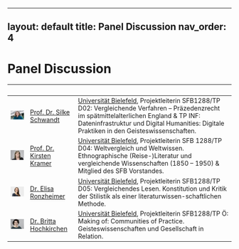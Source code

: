 
---
layout: default
title: Panel Discussion
nav_order: 4
---

# Panel Discussion

&nbsp; |&nbsp; |&nbsp;
-------|-------|--------------
<img src="/images/ppl/silkeSchwandt.jpg" width="200"> | [Prof. Dr. Silke Schwandt](https://digital-history.uni-bielefeld.de/silke-schwandt/) | [Universität Bielefeld](https://uni-bielefeld.de), Projektleiterin SFB1288/TP D02: Vergleichende Verfahren – Präzedenzrecht im spätmittelalterlichen England & TP INF: Dateninfrastruktur und Digital Humanities: Digitale Praktiken in den Geisteswissenschaften. 
<img src="/images/ppl/kirstenKramer.jpg" width="200">  | [Prof. Dr. Kirsten Kramer](https://www.uni-bielefeld.de/fakultaeten/linguistik-literaturwissenschaft/personen/kirsten-kramer/) | [Universität Bielefeld](https://uni-bielefeld.de), Projektleiterin SFB 1288/TP D04: Weltvergleich und Weltwissen. Ethnographische (Reise-)Literatur und vergleichende Wissenschaften (1850 – 1950) & Mitglied des SFB Vorstandes. 
<img src="/images/ppl/elizaRonzheimer.jpg" width="200">  | [Dr. Elisa Ronzheimer](https://ekvv.uni-bielefeld.de/pers_publ/publ/PersonDetail.jsp?personId=141525834) | [Universität Bielefeld](https://uni-bielefeld.de), Projektleiterin SFB1288/TP D05: Vergleichendes Lesen. Konstitution und Kritik der Stilistik als einer literaturwissen-schaftlichen Methode. 
<img src="/images/ppl/brittaHochkirchen.jpg" width="200">  | [Dr. Britta Hochkirchen](http://wwwhomes.uni-bielefeld.de/bhochkirchen/) | [Universität Bielefeld](https://uni-bielefeld.de), Projektleiterin SFB1288/TP Ö: Making of: Communities of Practice. Geisteswissenschaften und Gesellschaft in Relation. 
